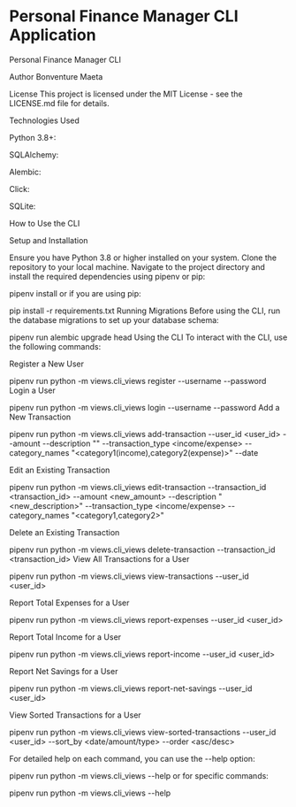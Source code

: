 # Personal Finance Manager CLI Application
Personal Finance Manager CLI

Author
Bonventure Maeta

License
This project is licensed under the MIT License - see the LICENSE.md file for details.

Technologies Used

Python 3.8+: 

SQLAlchemy: 

Alembic: 

Click: 

SQLite: 


How to Use the CLI

Setup and Installation

Ensure you have Python 3.8 or higher installed on your system.
Clone the repository to your local machine.
Navigate to the project directory and install the required dependencies using pipenv or pip:

pipenv install
or if you are using pip:

pip install -r requirements.txt
Running Migrations
Before using the CLI, run the database migrations to set up your database schema:


pipenv run alembic upgrade head
Using the CLI
To interact with the CLI, use the following commands:

Register a New User


pipenv run python -m views.cli_views register --username <username> --password <password>
Login a User


pipenv run python -m views.cli_views login --username <username> --password <password>
Add a New Transaction


pipenv run python -m views.cli_views add-transaction --user_id <user_id> --amount <amount> --description "<description>" --transaction_type <income/expense> --category_names "<category1(income),category2(expense)>" --date <YYYY-MM-DD>

Edit an Existing Transaction


pipenv run python -m views.cli_views edit-transaction --transaction_id <transaction_id> --amount <new_amount> --description "<new_description>" --transaction_type <income/expense> --category_names "<category1,category2>"

Delete an Existing Transaction


pipenv run python -m views.cli_views delete-transaction --transaction_id <transaction_id>
View All Transactions for a User


pipenv run python -m views.cli_views view-transactions --user_id <user_id>

Report Total Expenses for a User


pipenv run python -m views.cli_views report-expenses --user_id <user_id>

Report Total Income for a User


pipenv run python -m views.cli_views report-income --user_id <user_id>

Report Net Savings for a User


pipenv run python -m views.cli_views report-net-savings --user_id <user_id>

View Sorted Transactions for a User

pipenv run python -m views.cli_views view-sorted-transactions --user_id <user_id> --sort_by <date/amount/type> --order <asc/desc>

For detailed help on each command, you can use the --help option:


pipenv run python -m views.cli_views --help
or for specific commands:


pipenv run python -m views.cli_views <command> --help
